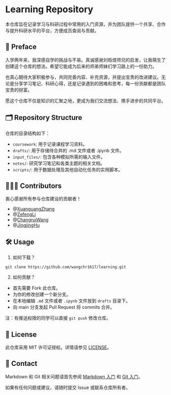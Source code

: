 
# Learning Repository

本仓库旨在记录学习与科研过程中常用的入门资源，并为团队提供一个共享、合作与提升科研水平的平台，方便成员查阅与贡献。

## 🤝 Preface

入学两年来，我深感自学的挑战与不易。真诚感谢刘晗煜师兄的启发，让我萌生了创建这个仓库的想法。希望它能成为后来的师弟师妹们学习路上的一份助力。

也真心期待大家积极参与，共同完善内容、补充资源，并提出宝贵的改进建议。无论是分享学习笔记、科研心得，还是记录遇到的困难和思考，每一份贡献都是团队宝贵的财富。

愿这个仓库不仅是知识的汇聚之地，更成为我们交流想法、携手进步的共同平台。

## 🗂️ Repository Structure

仓库的目录结构如下：

- `coursework`: 用于记录课程学习资料。
- `drafts/`: 用于存储待合并的 .md 文件或者 .ipynb 文件。
- `input_files/`: 包含各种模拟所需的输入文件。
- `notes/`: 研究学习笔记和各类主题的相关文档。
- `scripts/`: 用于数据处理及其他自动化任务的实用脚本。

## 🧑‍🤝‍🧑 Contributors

衷心感谢所有参与仓库建设的贡献者！

- @[XuanguangZhang](https://github.com/DONCHANG7)
- @[ZefengLi](https://github.com/Jeffery-Li0513)
- @[ChangruiWang](https://github.com/wangchr1617)
- @[JingjingHu](https://github.com/jingjingHu401)

## 🛠️ Usage

1. 如何下载？

```
git clone https://github.com/wangchr1617/learning.git
```

2. 如何贡献？

- 首先需要 Fork 此仓库。
- 为你的修改创建一个新分支。
- 在本地编辑 `.md` 文件或者 `.ipynb` 文件放到 `drafts` 目录下。
- 向 main 分支发起 Pull Request 将 commits 合并。

注：有推送权限的同学可以直接 `git push` 修改仓库。

## 📄 License

此仓库采用 MIT 许可证授权。详情请参见 [LICENSE](./LICENSE)。

## 💬 Contact

Markdown 和 Git 相关问题请首先参阅 [Markdown 入门](./notes/Git/Markdown入门.md) 和 [Git 入门](./notes/Git/Git入门.md)。

如果有任何问题或建议，请随时提交 Issue 或联系仓库所有者。
